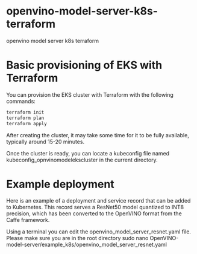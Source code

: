 # openvino-model-server-k8s-terraform
openvino model server k8s terraform


# Basic provisioning of EKS with Terraform

You can provision the EKS cluster with Terraform with the following commands:

```bash
terraform init
terraform plan
terraform apply
```

After creating the cluster, it may take some time for it to be fully available, typically around 15-20 minutes. 

Once the cluster is ready, you can locate a kubeconfig file named kubeconfig_opnvinomodelekscluster in the current directory.

# Example deployment
Here is an example of a deployment and service record that can be added to Kubernetes. This record serves a ResNet50 model quantized to INT8 precision, which has been converted to the OpenVINO format from the Caffe framework.

Using a terminal you can edit the openvino_model_server_resnet.yaml file.
Please make sure you are in the root directory
sudo nano OpenVINO-model-server/example_k8s/openvino_model_server_resnet.yaml
